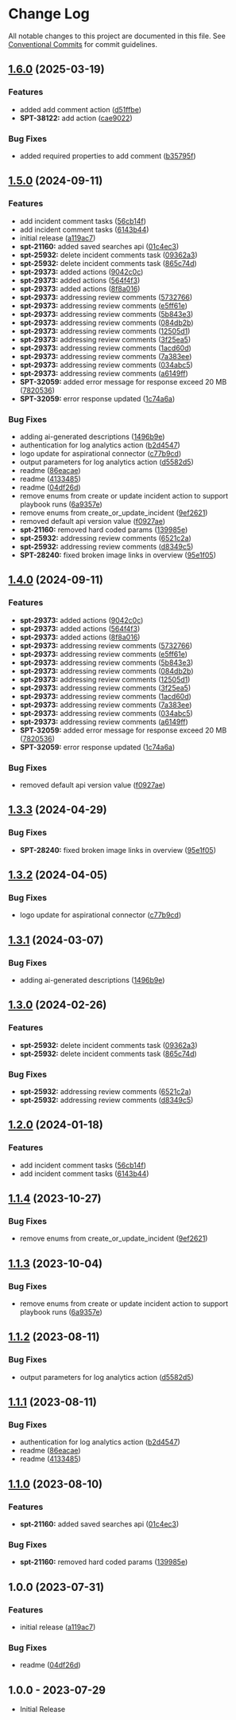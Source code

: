 # Change Log

All notable changes to this project are documented in this file.
See [Conventional Commits](https://conventionalcommits.org) for commit guidelines.

## [1.6.0](https://github.com/swimlane-connectors/t_microsoft_azure_sentinel/compare/1.5.0...1.6.0) (2025-03-19)


### Features

* added add comment action ([d51ffbe](https://github.com/swimlane-connectors/t_microsoft_azure_sentinel/commit/d51ffbed81b7faf3420bf7c7bab3b905cdf05520))
* **SPT-38122:** add action ([cae9022](https://github.com/swimlane-connectors/t_microsoft_azure_sentinel/commit/cae902200d1f74485d19887ef0f38bedb46e6cae))


### Bug Fixes

* added required properties to add comment ([b35795f](https://github.com/swimlane-connectors/t_microsoft_azure_sentinel/commit/b35795f1ea18ce6fc1a31aaf3573fcebe8dc0382))

## [1.5.0](https://github.com/swimlane-connectors/t_microsoft_azure_sentinel/compare/1.4.0...1.5.0) (2024-09-11)


### Features

* add incident comment tasks ([56cb14f](https://github.com/swimlane-connectors/t_microsoft_azure_sentinel/commit/56cb14f380ad306668cf5aabffe0ad414f38179f))
* add incident comment tasks ([6143b44](https://github.com/swimlane-connectors/t_microsoft_azure_sentinel/commit/6143b4444defd46996c59e37a589126d11ce4482))
* initial release ([a119ac7](https://github.com/swimlane-connectors/t_microsoft_azure_sentinel/commit/a119ac75da6339e0e2572140e6bcf1c706dd086f))
* **spt-21160:** added saved searches api ([01c4ec3](https://github.com/swimlane-connectors/t_microsoft_azure_sentinel/commit/01c4ec303460bcafec4c8d69b8bbd8bc516e02ab))
* **spt-25932:** delete incident comments task ([09362a3](https://github.com/swimlane-connectors/t_microsoft_azure_sentinel/commit/09362a318286da1edf0a12919a4f955a77bdce4f))
* **spt-25932:** delete incident comments task ([865c74d](https://github.com/swimlane-connectors/t_microsoft_azure_sentinel/commit/865c74df173e48fe2ba2fdf7011e0f408c337806))
* **spt-29373:** added actions ([9042c0c](https://github.com/swimlane-connectors/t_microsoft_azure_sentinel/commit/9042c0cfee562af495b9d9cf4a13744235436ff3))
* **spt-29373:** added actions ([564f4f3](https://github.com/swimlane-connectors/t_microsoft_azure_sentinel/commit/564f4f314fccedce33a127548ac7021725ae6238))
* **spt-29373:** added actions ([8f8a016](https://github.com/swimlane-connectors/t_microsoft_azure_sentinel/commit/8f8a016796158561b13286dcf315e8f32e17d314))
* **spt-29373:** addressing review comments ([5732766](https://github.com/swimlane-connectors/t_microsoft_azure_sentinel/commit/57327667271137a20cb8b84982f919854f974e3e))
* **spt-29373:** addressing review comments ([e5ff61e](https://github.com/swimlane-connectors/t_microsoft_azure_sentinel/commit/e5ff61ea97829a79ce58d62a8e3ca7d29106d794))
* **spt-29373:** addressing review comments ([5b843e3](https://github.com/swimlane-connectors/t_microsoft_azure_sentinel/commit/5b843e3274e0fee8764c0705e171485175e0e420))
* **spt-29373:** addressing review comments ([084db2b](https://github.com/swimlane-connectors/t_microsoft_azure_sentinel/commit/084db2b3b9481cef4bfd5c439f5c962af1aaa7e5))
* **spt-29373:** addressing review comments ([12505d1](https://github.com/swimlane-connectors/t_microsoft_azure_sentinel/commit/12505d147ea01c44a701563f1102132b53d7acf9))
* **spt-29373:** addressing review comments ([3f25ea5](https://github.com/swimlane-connectors/t_microsoft_azure_sentinel/commit/3f25ea56e62d43a0bb9c3c7a68e5c16a08daa393))
* **spt-29373:** addressing review comments ([1acd60d](https://github.com/swimlane-connectors/t_microsoft_azure_sentinel/commit/1acd60de0509c9e65e545d661d6b37cd16823b9f))
* **spt-29373:** addressing review comments ([7a383ee](https://github.com/swimlane-connectors/t_microsoft_azure_sentinel/commit/7a383ee356a01be28d52c1c68f968f7819993c1a))
* **spt-29373:** addressing review comments ([034abc5](https://github.com/swimlane-connectors/t_microsoft_azure_sentinel/commit/034abc51dc0225c4983a394be85a21fc9fae8af3))
* **spt-29373:** addressing review comments ([a6149ff](https://github.com/swimlane-connectors/t_microsoft_azure_sentinel/commit/a6149ff8cfa69d76380c6fab06d3e8a7c0ee5ca5))
* **SPT-32059:** added error message for response exceed 20 MB ([7820536](https://github.com/swimlane-connectors/t_microsoft_azure_sentinel/commit/782053609ad2c9306d81e2dc0a49f9e5e74b5155))
* **SPT-32059:** error response updated ([1c74a6a](https://github.com/swimlane-connectors/t_microsoft_azure_sentinel/commit/1c74a6ad22e1c9e44a0195491b89b40a00bd2dbd))


### Bug Fixes

* adding ai-generated descriptions ([1496b9e](https://github.com/swimlane-connectors/t_microsoft_azure_sentinel/commit/1496b9e32537635e4bf65291bb040afe3e0a4fa4))
* authentication for log analytics action ([b2d4547](https://github.com/swimlane-connectors/t_microsoft_azure_sentinel/commit/b2d4547b404629deb484532b3828724a924bfaf8))
* logo update for aspirational connector ([c77b9cd](https://github.com/swimlane-connectors/t_microsoft_azure_sentinel/commit/c77b9cd5d1b9510bfe994a7b59bf94e0185b11b2))
* output parameters for log analytics action ([d5582d5](https://github.com/swimlane-connectors/t_microsoft_azure_sentinel/commit/d5582d584653bc75c71c25fd98c51a78095ab299))
* readme ([86eacae](https://github.com/swimlane-connectors/t_microsoft_azure_sentinel/commit/86eacaef59b302ecb00ed243f32651f8e1c15784))
* readme ([4133485](https://github.com/swimlane-connectors/t_microsoft_azure_sentinel/commit/4133485bb9d005301f1cfde3f8aae8b6ee247868))
* readme ([04df26d](https://github.com/swimlane-connectors/t_microsoft_azure_sentinel/commit/04df26d0e0036f6328a82ff5ce7389d6d1036484))
* remove enums from create or update incident action to support playbook runs ([6a9357e](https://github.com/swimlane-connectors/t_microsoft_azure_sentinel/commit/6a9357e3efa1da818664c9e3ba8375bb1d0e721d))
* remove enums from create_or_update_incident ([9ef2621](https://github.com/swimlane-connectors/t_microsoft_azure_sentinel/commit/9ef2621c9c1b3b22f98103913ff86be5885b2675))
* removed default api version value ([f0927ae](https://github.com/swimlane-connectors/t_microsoft_azure_sentinel/commit/f0927ae2c1685c19469a5bf2d30b168cc9c90c2c))
* **spt-21160:** removed hard coded params ([139985e](https://github.com/swimlane-connectors/t_microsoft_azure_sentinel/commit/139985e33f19ae9e29be4b72284eaf334ee0532f))
* **spt-25932:** addressing review comments ([6521c2a](https://github.com/swimlane-connectors/t_microsoft_azure_sentinel/commit/6521c2aae84c28af635abfd7a029a0a9d88c156b))
* **spt-25932:** addressing review comments ([d8349c5](https://github.com/swimlane-connectors/t_microsoft_azure_sentinel/commit/d8349c5ddebc0f5ced216c208b12960431924161))
* **SPT-28240:** fixed broken image links in overview ([95e1f05](https://github.com/swimlane-connectors/t_microsoft_azure_sentinel/commit/95e1f058acf5d7bea0f971527baba534bffea2ef))

## [1.4.0](https://github.com/swimlane-connectors/t_microsoft_azure_sentinel/compare/1.3.3...1.4.0) (2024-09-11)


### Features

* **spt-29373:** added actions ([9042c0c](https://github.com/swimlane-connectors/t_microsoft_azure_sentinel/commit/9042c0cfee562af495b9d9cf4a13744235436ff3))
* **spt-29373:** added actions ([564f4f3](https://github.com/swimlane-connectors/t_microsoft_azure_sentinel/commit/564f4f314fccedce33a127548ac7021725ae6238))
* **spt-29373:** added actions ([8f8a016](https://github.com/swimlane-connectors/t_microsoft_azure_sentinel/commit/8f8a016796158561b13286dcf315e8f32e17d314))
* **spt-29373:** addressing review comments ([5732766](https://github.com/swimlane-connectors/t_microsoft_azure_sentinel/commit/57327667271137a20cb8b84982f919854f974e3e))
* **spt-29373:** addressing review comments ([e5ff61e](https://github.com/swimlane-connectors/t_microsoft_azure_sentinel/commit/e5ff61ea97829a79ce58d62a8e3ca7d29106d794))
* **spt-29373:** addressing review comments ([5b843e3](https://github.com/swimlane-connectors/t_microsoft_azure_sentinel/commit/5b843e3274e0fee8764c0705e171485175e0e420))
* **spt-29373:** addressing review comments ([084db2b](https://github.com/swimlane-connectors/t_microsoft_azure_sentinel/commit/084db2b3b9481cef4bfd5c439f5c962af1aaa7e5))
* **spt-29373:** addressing review comments ([12505d1](https://github.com/swimlane-connectors/t_microsoft_azure_sentinel/commit/12505d147ea01c44a701563f1102132b53d7acf9))
* **spt-29373:** addressing review comments ([3f25ea5](https://github.com/swimlane-connectors/t_microsoft_azure_sentinel/commit/3f25ea56e62d43a0bb9c3c7a68e5c16a08daa393))
* **spt-29373:** addressing review comments ([1acd60d](https://github.com/swimlane-connectors/t_microsoft_azure_sentinel/commit/1acd60de0509c9e65e545d661d6b37cd16823b9f))
* **spt-29373:** addressing review comments ([7a383ee](https://github.com/swimlane-connectors/t_microsoft_azure_sentinel/commit/7a383ee356a01be28d52c1c68f968f7819993c1a))
* **spt-29373:** addressing review comments ([034abc5](https://github.com/swimlane-connectors/t_microsoft_azure_sentinel/commit/034abc51dc0225c4983a394be85a21fc9fae8af3))
* **spt-29373:** addressing review comments ([a6149ff](https://github.com/swimlane-connectors/t_microsoft_azure_sentinel/commit/a6149ff8cfa69d76380c6fab06d3e8a7c0ee5ca5))
* **SPT-32059:** added error message for response exceed 20 MB ([7820536](https://github.com/swimlane-connectors/t_microsoft_azure_sentinel/commit/782053609ad2c9306d81e2dc0a49f9e5e74b5155))
* **SPT-32059:** error response updated ([1c74a6a](https://github.com/swimlane-connectors/t_microsoft_azure_sentinel/commit/1c74a6ad22e1c9e44a0195491b89b40a00bd2dbd))


### Bug Fixes

* removed default api version value ([f0927ae](https://github.com/swimlane-connectors/t_microsoft_azure_sentinel/commit/f0927ae2c1685c19469a5bf2d30b168cc9c90c2c))

## [1.3.3](https://github.com/swimlane-connectors/t_microsoft_azure_sentinel/compare/1.3.2...1.3.3) (2024-04-29)


### Bug Fixes

* **SPT-28240:** fixed broken image links in overview ([95e1f05](https://github.com/swimlane-connectors/t_microsoft_azure_sentinel/commit/95e1f058acf5d7bea0f971527baba534bffea2ef))

## [1.3.2](https://github.com/swimlane-connectors/t_microsoft_azure_sentinel/compare/1.3.1...1.3.2) (2024-04-05)


### Bug Fixes

* logo update for aspirational connector ([c77b9cd](https://github.com/swimlane-connectors/t_microsoft_azure_sentinel/commit/c77b9cd5d1b9510bfe994a7b59bf94e0185b11b2))

## [1.3.1](https://github.com/swimlane-connectors/t_microsoft_azure_sentinel/compare/1.3.0...1.3.1) (2024-03-07)


### Bug Fixes

* adding ai-generated descriptions ([1496b9e](https://github.com/swimlane-connectors/t_microsoft_azure_sentinel/commit/1496b9e32537635e4bf65291bb040afe3e0a4fa4))

## [1.3.0](https://github.com/swimlane-connectors/t_microsoft_azure_sentinel/compare/1.2.0...1.3.0) (2024-02-26)


### Features

* **spt-25932:** delete incident comments task ([09362a3](https://github.com/swimlane-connectors/t_microsoft_azure_sentinel/commit/09362a318286da1edf0a12919a4f955a77bdce4f))
* **spt-25932:** delete incident comments task ([865c74d](https://github.com/swimlane-connectors/t_microsoft_azure_sentinel/commit/865c74df173e48fe2ba2fdf7011e0f408c337806))


### Bug Fixes

* **spt-25932:** addressing review comments ([6521c2a](https://github.com/swimlane-connectors/t_microsoft_azure_sentinel/commit/6521c2aae84c28af635abfd7a029a0a9d88c156b))
* **spt-25932:** addressing review comments ([d8349c5](https://github.com/swimlane-connectors/t_microsoft_azure_sentinel/commit/d8349c5ddebc0f5ced216c208b12960431924161))

## [1.2.0](https://github.com/swimlane-connectors/t_microsoft_azure_sentinel/compare/1.1.4...1.2.0) (2024-01-18)


### Features

* add incident comment tasks ([56cb14f](https://github.com/swimlane-connectors/t_microsoft_azure_sentinel/commit/56cb14f380ad306668cf5aabffe0ad414f38179f))
* add incident comment tasks ([6143b44](https://github.com/swimlane-connectors/t_microsoft_azure_sentinel/commit/6143b4444defd46996c59e37a589126d11ce4482))

## [1.1.4](https://github.com/swimlane-connectors/t_microsoft_azure_sentinel/compare/1.1.3...1.1.4) (2023-10-27)


### Bug Fixes

* remove enums from create_or_update_incident ([9ef2621](https://github.com/swimlane-connectors/t_microsoft_azure_sentinel/commit/9ef2621c9c1b3b22f98103913ff86be5885b2675))

## [1.1.3](https://github.com/swimlane-connectors/t_microsoft_azure_sentinel/compare/1.1.2...1.1.3) (2023-10-04)


### Bug Fixes

* remove enums from create or update incident action to support playbook runs ([6a9357e](https://github.com/swimlane-connectors/t_microsoft_azure_sentinel/commit/6a9357e3efa1da818664c9e3ba8375bb1d0e721d))

## [1.1.2](https://github.com/swimlane-connectors/t_microsoft_azure_sentinel/compare/1.1.1...1.1.2) (2023-08-11)


### Bug Fixes

* output parameters for log analytics action ([d5582d5](https://github.com/swimlane-connectors/t_microsoft_azure_sentinel/commit/d5582d584653bc75c71c25fd98c51a78095ab299))

## [1.1.1](https://github.com/swimlane-connectors/t_microsoft_azure_sentinel/compare/1.1.0...1.1.1) (2023-08-11)


### Bug Fixes

* authentication for log analytics action ([b2d4547](https://github.com/swimlane-connectors/t_microsoft_azure_sentinel/commit/b2d4547b404629deb484532b3828724a924bfaf8))
* readme ([86eacae](https://github.com/swimlane-connectors/t_microsoft_azure_sentinel/commit/86eacaef59b302ecb00ed243f32651f8e1c15784))
* readme ([4133485](https://github.com/swimlane-connectors/t_microsoft_azure_sentinel/commit/4133485bb9d005301f1cfde3f8aae8b6ee247868))

## [1.1.0](https://github.com/swimlane-connectors/t_microsoft_azure_sentinel/compare/1.0.0...1.1.0) (2023-08-10)


### Features

* **spt-21160:** added saved searches api ([01c4ec3](https://github.com/swimlane-connectors/t_microsoft_azure_sentinel/commit/01c4ec303460bcafec4c8d69b8bbd8bc516e02ab))


### Bug Fixes

* **spt-21160:** removed hard coded params ([139985e](https://github.com/swimlane-connectors/t_microsoft_azure_sentinel/commit/139985e33f19ae9e29be4b72284eaf334ee0532f))

## 1.0.0 (2023-07-31)


### Features

* initial release ([a119ac7](https://github.com/swimlane-connectors/t_microsoft_azure_sentinel/commit/a119ac75da6339e0e2572140e6bcf1c706dd086f))


### Bug Fixes

* readme ([04df26d](https://github.com/swimlane-connectors/t_microsoft_azure_sentinel/commit/04df26d0e0036f6328a82ff5ce7389d6d1036484))

## 1.0.0 - 2023-07-29
 * Initial Release
